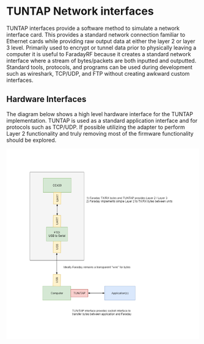# TUNTAP Network interfaces

TUNTAP interfaces provide a software method to simulate a network interface card. This provides a standard network connection familiar to Ethernet cards while providing raw output data at either the layer 2 or layer 3 level. Primarily used to encrypt or tunnel data prior to physically leaving a computer it is useful to FaradayRF because it creates a standard network interface where a stream of bytes/packets are both inputted and outputted. Standard tools, protocols, and programs can be used during development such as wireshark, TCP/UDP, and FTP without creating awkward custom interfaces.

## Hardware Interfaces
The diagram below shows a high level hardware interface for the TUNTAP implementation. TUNTAP is used as a standard application interface and for protocols such as TCP/UDP. If possible utilizing the adapter to perform Layer 2 functionality and truly removing most of the firmware functionality should be explored.

![A simple high level diagram of the hardware interfaces for a TUNTAP network interface.](images/Faraday_TUNTAP.png "Faraday TUNTAP System Hardware Interface Diagram")
